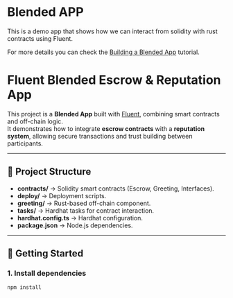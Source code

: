 # Blended APP

This is a demo app that shows how we can interact from solidity with rust contracts using Fluent.

For more details you can check the [Building a Blended App](https://docs.fluentlabs.xyz/learn/developer-guides/building-a-blended-app) tutorial.

# Fluent Blended Escrow & Reputation App

This project is a **Blended App** built with [Fluent](https://fluent.xyz), combining smart contracts and off-chain logic.  
It demonstrates how to integrate **escrow contracts** with a **reputation system**, allowing secure transactions and trust building between participants.

---

## 📂 Project Structure
- **contracts/** → Solidity smart contracts (Escrow, Greeting, Interfaces).
- **deploy/** → Deployment scripts.
- **greeting/** → Rust-based off-chain component.
- **tasks/** → Hardhat tasks for contract interaction.
- **hardhat.config.ts** → Hardhat configuration.
- **package.json** → Node.js dependencies.

---

## 🚀 Getting Started

### 1. Install dependencies
```bash
npm install

